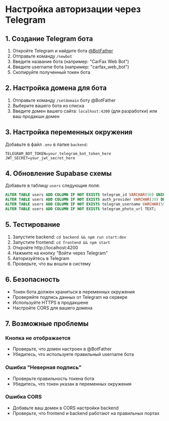 # Настройка авторизации через Telegram

## 1. Создание Telegram бота

1. Откройте Telegram и найдите бота [@BotFather](https://t.me/BotFather)
2. Отправьте команду `/newbot`
3. Введите название бота (например: "CarFax Web Bot")
4. Введите username бота (например: "carfax_web_bot")
5. Скопируйте полученный токен бота

## 2. Настройка домена для бота

1. Отправьте команду `/setdomain` боту @BotFather
2. Выберите вашего бота из списка
3. Введите домен вашего сайта: `localhost:4200` (для разработки) или ваш продакшн домен

## 3. Настройка переменных окружения

Добавьте в файл `.env` в папке `backend`:

```env
TELEGRAM_BOT_TOKEN=your_telegram_bot_token_here
JWT_SECRET=your_jwt_secret_here
```

## 4. Обновление Supabase схемы

Добавьте в таблицу `users` следующие поля:

```sql
ALTER TABLE users ADD COLUMN IF NOT EXISTS telegram_id VARCHAR(50) UNIQUE;
ALTER TABLE users ADD COLUMN IF NOT EXISTS auth_provider VARCHAR(20) DEFAULT 'email';
ALTER TABLE users ADD COLUMN IF NOT EXISTS telegram_username VARCHAR(50);
ALTER TABLE users ADD COLUMN IF NOT EXISTS telegram_photo_url TEXT;
```

## 5. Тестирование

1. Запустите backend: `cd backend && npm run start:dev`
2. Запустите frontend: `cd frontend && npm start`
3. Откройте http://localhost:4200
4. Нажмите на кнопку "Войти через Telegram"
5. Авторизуйтесь в Telegram
6. Проверьте, что вы вошли в систему

## 6. Безопасность

- Токен бота должен храниться в переменных окружения
- Проверяйте подпись данных от Telegram на сервере
- Используйте HTTPS в продакшене
- Настройте CORS для вашего домена

## 7. Возможные проблемы

### Кнопка не отображается
- Проверьте, что домен настроен в @BotFather
- Убедитесь, что используете правильный username бота

### Ошибка "Неверная подпись"
- Проверьте правильность токена бота
- Убедитесь, что токен указан в переменных окружения

### Ошибка CORS
- Добавьте ваш домен в CORS настройки backend
- Проверьте, что frontend и backend работают на правильных портах
